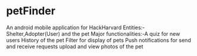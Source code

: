 # petFinder
An android mobile application for HackHarvard
Entities:-Shelter,Adopter(User) and the pet
Major functionalities:-A quiz for new users
                       History of the pet
                       Filter for display of pets
                       Push notifications for send and receive requests
                       upload and view photos of the pet
